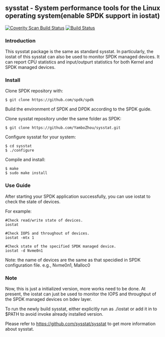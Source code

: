 ## sysstat - System performance tools for the Linux operating system(enable SPDK support in iostat)
[![Coverity Scan Build Status](https://scan.coverity.com/projects/4040/badge.svg)](https://scan.coverity.com/projects/sysstat-sysstat)
[![Build Status](https://travis-ci.org/sysstat/sysstat.svg?branch=master)](https://travis-ci.org/sysstat/sysstat)

### Introduction

This sysstat package is the same as standard sysstat. In particularly, the iostat of this sysstat can also be used to monitor SPDK managed devices. It can report CPU statistics and input/outpurt statistics for both Kernel and SPDK managed devices.

### Install

Clone SPDK repository with:

```
$ git clone https://github.com/spdk/spdk
```
Build the environment of SPDK and DPDK according to the SPDK guide.

Clone sysstat repository under the same folder as SPDK:

```
$ git clone https://github.com/YamboZhou/sysstat.git
```

Configure sysstat for your system:

```
$ cd sysstat
$ ./configure
```

Compile and install:

```
$ make
$ sudo make install
```
### Use Guide

After starting your SPDK application successfully, you can use iostat to check the state of devices. 

For example:

```
#Check read/write state of devices.
iostat

#Check IOPS and throughout of devices.
iostat -mtx 1

#Check state of the specified SPDK managed device.
iostat -d Nvme0n1
```
Note: the name of devices are the same as that specidied in SPDK configuration file. e.g., Nvme0n1, Malloc0

### Note

Now, this is just a initialized version, more works need to be done. At present, the iostat can just be used to monitor the IOPS and throughput of the SPDK managed devices on bdev layer.

To run the newly build sysstat, either explicitly run as ./iostat or add it in to $PATH to avoid invoke already installed version.

Please refer to https://github.com/sysstat/sysstat to get more information about sysstat.
